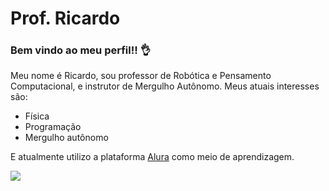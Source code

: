 # Prof. Ricardo

### Bem vindo ao meu perfil!! 👌

Meu nome é Ricardo, sou professor de Robótica e Pensamento Computacional, e instrutor de Mergulho Autônomo. Meus atuais interesses são:
  - Física
  - Programação
  - Mergulho autônomo

E atualmente utilizo a plataforma [Alura](https://www.alura.com.br) como meio de aprendizagem.

![](https://media.tenor.com/G_Kymcvj-4UAAAAi/best-friends-forever-scuba.gif)
